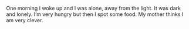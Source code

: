 One morning I woke up and I was alone, away from the light. It was dark and lonely. I’m very hungry but then I spot some food. My mother thinks I am very clever. 
